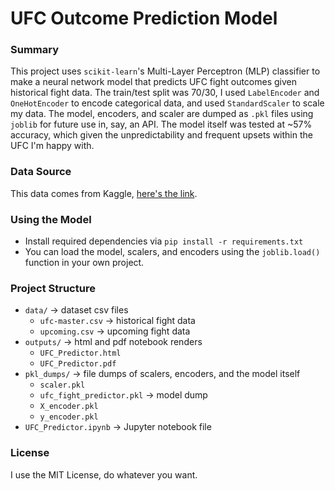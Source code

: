 # UFC Outcome Prediction Model

### Summary
This project uses `scikit-learn`'s Multi-Layer Perceptron (MLP) classifier to make a neural network model that predicts UFC fight outcomes given historical fight data. The train/test split was 70/30, I used `LabelEncoder` and `OneHotEncoder` to encode categorical data, and used `StandardScaler` to scale my data. The model, encoders, and scaler are dumped as `.pkl` files using `joblib` for future use in, say, an API. The model itself was tested at ~57% accuracy, which given the unpredictability and frequent upsets within the UFC I'm happy with.

### Data Source
This data comes from Kaggle, [here's the link](https://www.kaggle.com/datasets/mdabbert/ultimate-ufc-dataset).

### Using the Model
- Install required dependencies via `pip install -r requirements.txt`
- You can load the model, scalers, and encoders using the `joblib.load()` function in your own project.

### Project Structure
- `data/` -> dataset csv files
    - `ufc-master.csv` -> historical fight data
    - `upcoming.csv` -> upcoming fight data
- `outputs/` -> html and pdf notebook renders
    - `UFC_Predictor.html`
    - `UFC_Predictor.pdf`
- `pkl_dumps/` -> file dumps of scalers, encoders, and the model itself
    - `scaler.pkl`
    - `ufc_fight_predictor.pkl` -> model dump
    - `X_encoder.pkl`
    - `y_encoder.pkl`
- `UFC_Predictor.ipynb` -> Jupyter notebook file

### License
I use the MIT License, do whatever you want.